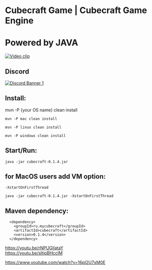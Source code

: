 # Cubecraft Game | Cubecraft Game Engine
# Powered by JAVA
[![Video clip](https://s3.amazonaws.com/culga-games-images/uploads/images/cube-craft.jpg)](https://www.youtube.com/watch?v=16pI2U7xM0E "Everything Is AWESOME")

## Discord
[![Discord Banner 1](https://discordapp.com/api/guilds/901176898850271273/widget.png?style=banner1)](https://discord.gg/wAgSS3Rj "Cubecraft DISCORD Server")

## Install:

mvn -P {your OS name} clean install

`mvn -P mac clean install`

`mvn -P linux clean install`

`mvn -P windows clean install`

## Start/Run: 

`java -jar cubecraft-0.1.4.jar `


## for MacOS users add VM option: 

`-XstartOnFirstThread `

`java -jar cubecraft-0.1.4.jar -XstartOnFirstThread`

## Maven dependency:

      <dependency>
        <groupId>ru.mycubecraft</groupId>
        <artifactId>cubecraft</artifactId>
        <version>0.1.4</version>
      </dependency>


https://youtu.be/rNPUGIlataY  
https://youtu.be/sltipBHccIM

https://www.youtube.com/watch?v=16pI2U7xM0E
